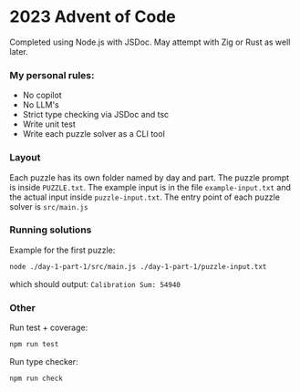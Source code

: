 # 2023 Advent of Code

Completed using Node.js with JSDoc. May attempt with Zig or Rust as well later.

### My personal rules:

-   No copilot
-   No LLM's
-   Strict type checking via JSDoc and tsc
-   Write unit test
-   Write each puzzle solver as a CLI tool

### Layout

Each puzzle has its own folder named by day and part. The puzzle prompt is inside `PUZZLE.txt`. The example input is in the file `example-input.txt` and the actual input inside `puzzle-input.txt`. The entry point of each puzzle solver is `src/main.js`

### Running solutions

Example for the first puzzle:

```bash
node ./day-1-part-1/src/main.js ./day-1-part-1/puzzle-input.txt
```

which should output: `Calibration Sum: 54940`

### Other

Run test + coverage:

```bash
npm run test
```

Run type checker:

```bash
npm run check
```
